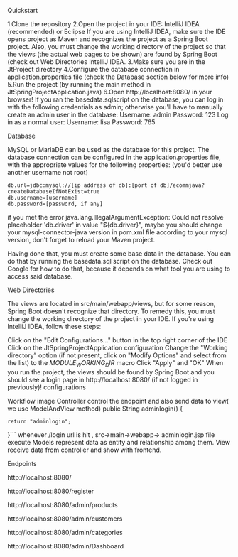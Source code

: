Quickstart

1.Clone the repository
2.Open the project in your IDE: IntelliJ IDEA (recommended) or Eclipse
If you are using IntelliJ IDEA, make sure the IDE opens project as Maven and recognizes the project as a Spring Boot project. Also, you must change the working directory of the project so that the views (the actual web pages to be shown) are found by Spring Boot (check out Web Directories IntelliJ IDEA.
3.Make sure you are in the JtProject directory
4.Configure the database connection in application.properties file (check the Database section below for more info)
5.Run the project (by running the main method in JtSpringProjectApplication.java)
6.Open http://localhost:8080/ in your browser!
If you ran the basedata.sqlscript on the database, you can log in with the following credentials as admin; otherwise you'll have to manually create an admin user in the database:
Username: admin
Password: 123
Log in as a normal user:
Username: lisa
Password: 765

Database

MySQL or MariaDB can be used as the database for this project. The database connection can be configured in the application.properties file, with the appropriate values for the following properties: (you'd better use another username not root)

    db.url=jdbc:mysql://[ip address of db]:[port of db]/ecommjava?createDatabaseIfNotExist=true
    db.username=[username]
    db.password=[password, if any]
if you met the error java.lang.IllegalArgumentException: Could not resolve placeholder 'db.driver' in value "${db.driver}", maybe you should change your mysql-connector-java version in pom.xml file according to your mysql version, don't forget to reload your Maven project.

Having done that, you must create some base data in the database. You can do that by running the basedata.sql script on the database. Check out Google for how to do that, because it depends on what tool you are using to access said database.

Web Directories

The views are located in src/main/webapp/views, but for some reason, Spring Boot doesn't recognize that directory. To remedy this, you must change the working directory of the project in your IDE. If you're using IntelliJ IDEA, follow these steps:

Click on the "Edit Configurations..." button in the top right corner of the IDE
Click on the JtSpringProjectApplication configuration
Change the "Working directory" option (if not present, click on "Modify Options" and select from the list) to the $MODULE_WORKING_DIR$ macro
Click "Apply" and "OK"
When you run the project, the views should be found by Spring Boot and you should see a login page in http://localhost:8080/ (if not logged in previously)! configurations

Workflow
image
Controller
control the endpoint and also send data to view( we use ModelAndView method)
  public String adminlogin() {
  	
  	return "adminlogin";
  }```
whenever /login url is hit , src->main->webapp-> adminlogin.jsp file execute
Models
represent data as entity and relationship among them.
View
receive data from controller and show with frontend.

Endpoints

http://localhost:8080/

http://localhost:8080/register

http://localhost:8080/admin/products

http://localhost:8080/admin/customers

http://localhost:8080/admin/categories

http://localhost:8080/admin/Dashboard





